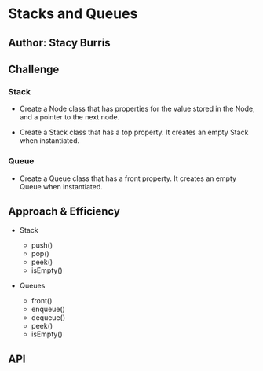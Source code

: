 # Stacks and Queues

## Author: Stacy Burris

## Challenge

### Stack

+ Create a Node class that has properties for the value stored in the Node, and a pointer to the next node.

+ Create a Stack class that has a top property. It creates an empty Stack when instantiated.

### Queue

+ Create a Queue class that has a front property. It creates an empty Queue when instantiated.

## Approach & Efficiency

+ Stack
  + push()
  + pop()
  + peek()
  + isEmpty()

+ Queues
  + front()
  + enqueue()
  + dequeue()
  + peek()
  + isEmpty()

<!-- What approach did you take? Why? What is the Big O space/time for this approach? -->

## API


<!-- Description of each method publicly available to your Stack and Queue-->